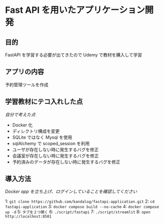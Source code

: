 # Fast API を用いたアプリケーション開発

## 目的

FastAPI を学習する必要が出てきたので Udemy で教材を購入して学習

## アプリの内容

予約管理ツールを作成

## 学習教材にテコ入れした点

_自分で考えた点_

- Docker 化
- ディレクトリ構成を変更
- SQLite ではなく Mysql を使用
- sqlAlchemy で scoped_session を利用
- ユーザが存在しない時に発生するバグを修正
- 会議室が存在しない時に発生するバグを修正
- 予約済みのデータが存在しない時に発生するバグを修正

## 導入方法

_Docker app を立ち上げ、ログインしていることを確認してください_

1: `git clone https://github.com/kandalog/fastapi-application.git`
2: `cd fastapi-application`
3: `docker compose build --no-cache`
4: `docker compose up -d`
5: `タブを２つ開く`
6: `./script/fastapi`
7: `./script/streamlit`
8: `open http://localhost:8501`
